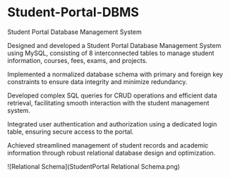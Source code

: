 # Student-Portal-DBMS
Student Portal Database Management System

Designed and developed a Student Portal Database Management System using MySQL, consisting of 8 interconnected tables to manage student information, courses, fees, exams, and projects.

Implemented a normalized database schema with primary and foreign key constraints to ensure data integrity and minimize redundancy.

Developed complex SQL queries for CRUD operations and efficient data retrieval, facilitating smooth interaction with the student management system.

Integrated user authentication and authorization using a dedicated login table, ensuring secure access to the portal.

Achieved streamlined management of student records and academic information through robust relational database design and optimization.

![Relational Schema](StudentPortal Relational Schema.png)
